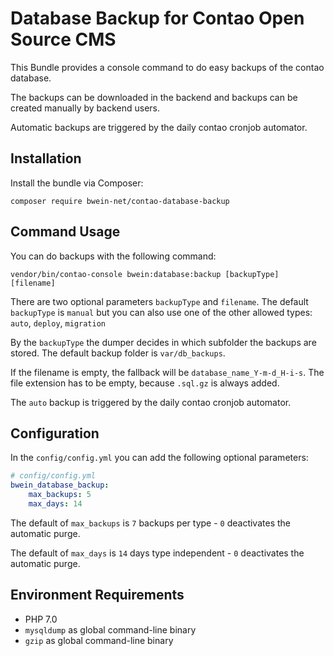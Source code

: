 # Database Backup for Contao Open Source CMS

This Bundle provides a console command to do easy backups of the contao database.

The backups can be downloaded in the backend and backups can be created manually by backend users.

Automatic backups are triggered by the daily contao cronjob automator.


## Installation

Install the bundle via Composer:

```
composer require bwein-net/contao-database-backup
```


## Command Usage

You can do backups with the following command:

```
vendor/bin/contao-console bwein:database:backup [backupType] [filename]
```

There are two optional parameters ``backupType`` and ``filename``.
The default ``backupType`` is ``manual`` but you can also use one of the other allowed types: ``auto``, ``deploy``, ``migration``

By the ``backupType`` the dumper decides in which subfolder the backups are stored.
The default backup folder is ``var/db_backups``.

If the filename is empty, the fallback will be ``database_name_Y-m-d_H-i-s``. The file extension has to be empty, because ``.sql.gz`` is always added.

The ``auto`` backup is triggered by the daily contao cronjob automator.


## Configuration

In the ``config/config.yml`` you can add the following optional parameters:

```yaml
# config/config.yml
bwein_database_backup:
    max_backups: 5
    max_days: 14
```

The default of ``max_backups`` is ``7`` backups per type - ``0`` deactivates the automatic purge.

The default of ``max_days`` is ``14`` days type independent - ``0`` deactivates the automatic purge.

## Environment Requirements

- PHP 7.0
- `mysqldump` as global command-line binary
- `gzip` as global command-line binary
